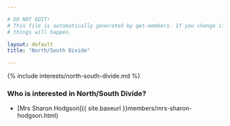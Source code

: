 ```yaml
---

# DO NOT EDIT!
# This file is automatically generated by get-members. If you change it, bad
# things will happen.

layout: default
title: "North/South Divide"

---
```


{% include interests/north-south-divide.md %}

### Who is interested in North/South Divide?


* [Mrs Sharon Hodgson]({ site.baseurl }}members/mrs-sharon-hodgson.html)
